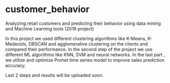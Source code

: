 # customer_behavior
Analyzing retail customers and predicting their behavior using data mining and Machine Learning tools (2019 project)


In this project we used different clustering algorithms like K-Means, K-Medeoids, DBSCAN and agglomerative clustering on the clients and compared their performance.
In the second step of the project we use different ML algorithms like KNN, SVM and neural networks.
In the last part , we utilize and optimize Prohet time series model to improve sales prediction accuracy.

Last 2 steps and results  will be uploaded soon.
